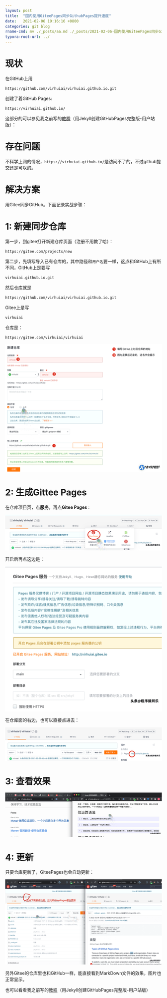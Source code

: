 ```yaml
---
layout: post
title:  "国内使用GiteePages同步GithubPages提升速度"
date:   2021-02-06 19:16:16 +0800
categories: git blog
rname-cmd: mv ./_posts/aa.md ./_posts/2021-02-06-国内使用GiteePages同步GithubPages提升速度.md
typora-root-url: ../
---
```


# 现状

在GitHub上用

```
https://github.com/virhuiai/virhuiai.github.io.git
```

创建了着GitHub Pages:

```
https://virhuiai.github.io/
```

这部分的可以参见我之前写的[教程](https://www.toutiao.com/i6925749141444264459/)（用Jekyll创建GitHubPages完整版-用户站版）：

# 存在问题

不科学上网的情况，`https://virhuiai.github.io/`是访问不了的，不过github提交还是可以的。

# 解决方案

用Gitee同步GitHub。下面记录实战步骤：

# 1: 新建同步仓库

第一步，到gitee打开新建仓库页面（注册不用教了哈）：

```
https://gitee.com/projects/new
```

第二步，先填写导入已有仓库的，其中路径和`用户名`要一样，这点和GitHub上有所不同，GitHub上是要写

```
virhuiai.github.io.git
```

然后仓库就是

```
https://github.com/virhuiai/virhuiai.github.io.git
```

Gitee上是写

```
virhuiai
```

仓库是：

```
https://gitee.com/virhuiai/virhuiai
```



![image-20210206192416710](/assets/2021-02-06-国内使用GiteePages同步GithubPages提升速度.assets/image-20210206192416710.png)

# 2: 生成Gittee Pages

在仓库项目页，点**服务**，再点**Gitee Pages** :

![image-20210206192724439](/assets/2021-02-06-国内使用GiteePages同步GithubPages提升速度.assets/image-20210206192724439.png)

开启后再点这边是：

![image-20210206192834519](/assets/2021-02-06-国内使用GiteePages同步GithubPages提升速度.assets/image-20210206192834519.png)

在仓库面的右边，也可以直接点进去：

![image-20210206192912409](/assets/2021-02-06-国内使用GiteePages同步GithubPages提升速度.assets/image-20210206192912409.png)

# 3: 查看效果

![image-20210206193003388](/assets/2021-02-06-国内使用GiteePages同步GithubPages提升速度.assets/image-20210206193003388.png)

# 4: 更新

只要仓库更新了，GiteePages也会自动更新：

![image-20210206193132301](/assets/2021-02-06-国内使用GiteePages同步GithubPages提升速度.assets/image-20210206193132301.png)

另外Gitee的仓库里也和GitHub一样，能直接看到MarkDown文件的效果，图片也正常显示。

也可以看看我之前写的[教程](https://www.toutiao.com/i6925749141444264459/)（用Jekyll创建GitHubPages完整版-用户站版）